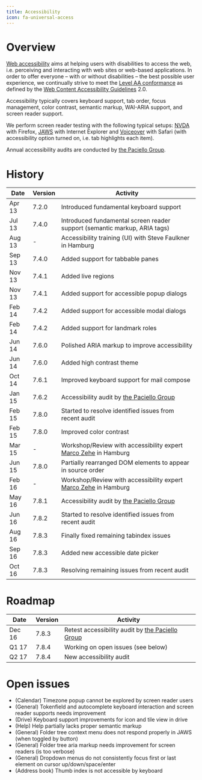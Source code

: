 ```yaml
---
title: Accessibility
icon: fa-universal-access
---
```


# Overview

[Web accessibility][WCAG-INTRO] aims at helping users with disabilities to access the web, i.e. perceiving and interacting with web sites or web-based applications. In order to offer everyone – with or without disabilities – the best possible user experience, we continually strive to meet the [Level AA conformance][WCAG-WAI] as defined by the [Web Content Accessibility Guidelines][WCAG-TR] 2.0. 

Accessibility typically covers keyboard support, tab order, focus management, color contrast, semantic markup, WAI-ARIA support, and screen reader support.

We perform screen reader testing with the following typical setups: [NVDA][NVDA] with Firefox, [JAWS][Jaws] with Internet Explorer and [Voiceover][VO] with Safari (with accessibility option turned on, i.e. tab highlights each item).

Annual accessibility audits are conducted by [the Paciello Group][TPG].

# History

Date   | Version | Activity
-------| --------| -----------------------------------------------------------------------
Apr 13 | 7.2.0   | Introduced fundamental keyboard support
Jul 13 | 7.4.0   | Introduced fundamental screen reader support (semantic markup, ARIA tags)
Aug 13 | -       | Accessibility training (UI) with Steve Faulkner in Hamburg
Sep 13 | 7.4.0   | Added support for tabbable panes
Nov 13 | 7.4.1   | Added live regions
Nov 13 | 7.4.1   | Added support for accessible popup dialogs
Feb 14 | 7.4.2   | Added support for accessible modal dialogs
Feb 14 | 7.4.2   | Added support for landmark roles
Jun 14 | 7.6.0   | Polished ARIA markup to improve accessibility
Jun 14 | 7.6.0   | Added high contrast theme
Oct 14 | 7.6.1   | Improved keyboard support for mail compose
Jan 15 | 7.6.2   | Accessibility audit by [the Paciello Group][TPG]
Feb 15 | 7.8.0   | Started to resolve identified issues from recent audit
Feb 15 | 7.8.0   | Improved color contrast
Mar 15 | -       | Workshop/Review with accessibility expert [Marco Zehe][MZ] in Hamburg
Jun 15 | 7.8.0   | Partially rearranged DOM elements to appear in source order
Feb 16 | -       | Workshop/Review with accessibility expert [Marco Zehe][MZ] in Hamburg
May 16 | 7.8.1   | Accessibility audit by [the Paciello Group][TPG]
Jun 16 | 7.8.2   | Started to resolve identified issues from recent audit
Aug 16 | 7.8.3   | Finally fixed remaining tabindex issues
Sep 16 | 7.8.3   | Added new accessible date picker
Oct 16 | 7.8.3   | Resolving remaining issues from recent audit

# Roadmap

Date   | Version | Activity
-------| --------| -----------------------------------------------------------------------
Dec 16 | 7.8.3   | Retest accessibility audit by [the Paciello Group][TPG]
Q1 17  | 7.8.4   | Working on open issues (see below)
Q2 17  | 7.8.4   | New accessibility audit

# Open issues

- (Calendar) Timezone popup cannot be explored by screen reader users
- (General) Tokenfield and autocomplete keyboard interaction and screen reader supports needs improvement
- (Drive) Keyboard support improvements for icon and tile view in drive
- (Help) Help partially lacks proper semantic markup
- (General) Folder tree context menu does not respond properly in JAWS (when toggled by button)
- (General) Folder tree aria markup needs improvement for screen readers (is too verbose)
- (General) Dropdown menus do not consistently focus first or last element on cursor up/down/space/enter
- (Address book) Thumb index is not accessible by keyboard

[WCAG-TR]: https://www.w3.org/TR/WCAG20/
[WCAG-WAI]: https://www.w3.org/WAI/WCAG2AA-Conformance
[WCAG-INTRO]: https://www.w3.org/WAI/intro/accessibility.php

[NVDA]: http://www.nvaccess.org/
[JAWS]: http://www.freedomscientific.com/Products/Blindness/JAWS
[VO]: http://www.apple.com/accessibility/osx/voiceover/

[TPG]: https://www.paciellogroup.com/
[MZ]: https://www.marcozehe.de/
